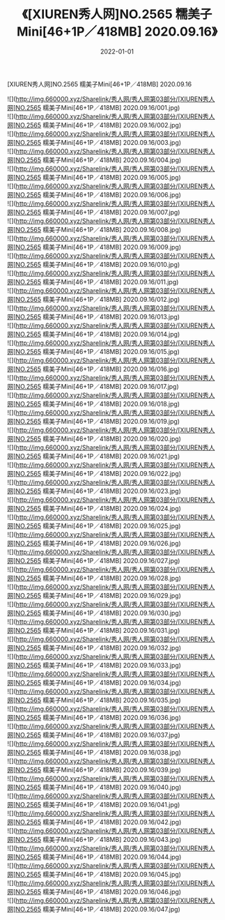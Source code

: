 ﻿---
layout: post
title:  《[XIUREN秀人网]NO.2565 糯美子Mini[46+1P／418MB] 2020.09.16》
date:   2022-01-01
img: http://img.660000.xyz/Sharelink/秀人网/秀人网第03部分/[XIUREN秀人网]NO.2565 糯美子Mini[46+1P／418MB] 2020.09.16/000.jpg
categories: [美女, 清纯, 唯美]
---

[XIUREN秀人网]NO.2565 糯美子Mini[46+1P／418MB] 2020.09.16

 ![](http://img.660000.xyz/Sharelink/秀人网/秀人网第03部分/[XIUREN秀人网]NO.2565 糯美子Mini[46+1P／418MB] 2020.09.16/001.jpg) <br>![](http://img.660000.xyz/Sharelink/秀人网/秀人网第03部分/[XIUREN秀人网]NO.2565 糯美子Mini[46+1P／418MB] 2020.09.16/002.jpg) <br>![](http://img.660000.xyz/Sharelink/秀人网/秀人网第03部分/[XIUREN秀人网]NO.2565 糯美子Mini[46+1P／418MB] 2020.09.16/003.jpg) <br>![](http://img.660000.xyz/Sharelink/秀人网/秀人网第03部分/[XIUREN秀人网]NO.2565 糯美子Mini[46+1P／418MB] 2020.09.16/004.jpg) <br>![](http://img.660000.xyz/Sharelink/秀人网/秀人网第03部分/[XIUREN秀人网]NO.2565 糯美子Mini[46+1P／418MB] 2020.09.16/005.jpg) <br>![](http://img.660000.xyz/Sharelink/秀人网/秀人网第03部分/[XIUREN秀人网]NO.2565 糯美子Mini[46+1P／418MB] 2020.09.16/006.jpg) <br>![](http://img.660000.xyz/Sharelink/秀人网/秀人网第03部分/[XIUREN秀人网]NO.2565 糯美子Mini[46+1P／418MB] 2020.09.16/007.jpg) <br>![](http://img.660000.xyz/Sharelink/秀人网/秀人网第03部分/[XIUREN秀人网]NO.2565 糯美子Mini[46+1P／418MB] 2020.09.16/008.jpg) <br>![](http://img.660000.xyz/Sharelink/秀人网/秀人网第03部分/[XIUREN秀人网]NO.2565 糯美子Mini[46+1P／418MB] 2020.09.16/009.jpg) <br>![](http://img.660000.xyz/Sharelink/秀人网/秀人网第03部分/[XIUREN秀人网]NO.2565 糯美子Mini[46+1P／418MB] 2020.09.16/010.jpg) <br>![](http://img.660000.xyz/Sharelink/秀人网/秀人网第03部分/[XIUREN秀人网]NO.2565 糯美子Mini[46+1P／418MB] 2020.09.16/011.jpg) <br>![](http://img.660000.xyz/Sharelink/秀人网/秀人网第03部分/[XIUREN秀人网]NO.2565 糯美子Mini[46+1P／418MB] 2020.09.16/012.jpg) <br>![](http://img.660000.xyz/Sharelink/秀人网/秀人网第03部分/[XIUREN秀人网]NO.2565 糯美子Mini[46+1P／418MB] 2020.09.16/013.jpg) <br>![](http://img.660000.xyz/Sharelink/秀人网/秀人网第03部分/[XIUREN秀人网]NO.2565 糯美子Mini[46+1P／418MB] 2020.09.16/014.jpg) <br>![](http://img.660000.xyz/Sharelink/秀人网/秀人网第03部分/[XIUREN秀人网]NO.2565 糯美子Mini[46+1P／418MB] 2020.09.16/015.jpg) <br>![](http://img.660000.xyz/Sharelink/秀人网/秀人网第03部分/[XIUREN秀人网]NO.2565 糯美子Mini[46+1P／418MB] 2020.09.16/016.jpg) <br>![](http://img.660000.xyz/Sharelink/秀人网/秀人网第03部分/[XIUREN秀人网]NO.2565 糯美子Mini[46+1P／418MB] 2020.09.16/017.jpg) <br>![](http://img.660000.xyz/Sharelink/秀人网/秀人网第03部分/[XIUREN秀人网]NO.2565 糯美子Mini[46+1P／418MB] 2020.09.16/018.jpg) <br>![](http://img.660000.xyz/Sharelink/秀人网/秀人网第03部分/[XIUREN秀人网]NO.2565 糯美子Mini[46+1P／418MB] 2020.09.16/019.jpg) <br>![](http://img.660000.xyz/Sharelink/秀人网/秀人网第03部分/[XIUREN秀人网]NO.2565 糯美子Mini[46+1P／418MB] 2020.09.16/020.jpg) <br>![](http://img.660000.xyz/Sharelink/秀人网/秀人网第03部分/[XIUREN秀人网]NO.2565 糯美子Mini[46+1P／418MB] 2020.09.16/021.jpg) <br>![](http://img.660000.xyz/Sharelink/秀人网/秀人网第03部分/[XIUREN秀人网]NO.2565 糯美子Mini[46+1P／418MB] 2020.09.16/022.jpg) <br>![](http://img.660000.xyz/Sharelink/秀人网/秀人网第03部分/[XIUREN秀人网]NO.2565 糯美子Mini[46+1P／418MB] 2020.09.16/023.jpg) <br>![](http://img.660000.xyz/Sharelink/秀人网/秀人网第03部分/[XIUREN秀人网]NO.2565 糯美子Mini[46+1P／418MB] 2020.09.16/024.jpg) <br>![](http://img.660000.xyz/Sharelink/秀人网/秀人网第03部分/[XIUREN秀人网]NO.2565 糯美子Mini[46+1P／418MB] 2020.09.16/025.jpg) <br>![](http://img.660000.xyz/Sharelink/秀人网/秀人网第03部分/[XIUREN秀人网]NO.2565 糯美子Mini[46+1P／418MB] 2020.09.16/026.jpg) <br>![](http://img.660000.xyz/Sharelink/秀人网/秀人网第03部分/[XIUREN秀人网]NO.2565 糯美子Mini[46+1P／418MB] 2020.09.16/027.jpg) <br>![](http://img.660000.xyz/Sharelink/秀人网/秀人网第03部分/[XIUREN秀人网]NO.2565 糯美子Mini[46+1P／418MB] 2020.09.16/028.jpg) <br>![](http://img.660000.xyz/Sharelink/秀人网/秀人网第03部分/[XIUREN秀人网]NO.2565 糯美子Mini[46+1P／418MB] 2020.09.16/029.jpg) <br>![](http://img.660000.xyz/Sharelink/秀人网/秀人网第03部分/[XIUREN秀人网]NO.2565 糯美子Mini[46+1P／418MB] 2020.09.16/030.jpg) <br>![](http://img.660000.xyz/Sharelink/秀人网/秀人网第03部分/[XIUREN秀人网]NO.2565 糯美子Mini[46+1P／418MB] 2020.09.16/031.jpg) <br>![](http://img.660000.xyz/Sharelink/秀人网/秀人网第03部分/[XIUREN秀人网]NO.2565 糯美子Mini[46+1P／418MB] 2020.09.16/032.jpg) <br>![](http://img.660000.xyz/Sharelink/秀人网/秀人网第03部分/[XIUREN秀人网]NO.2565 糯美子Mini[46+1P／418MB] 2020.09.16/033.jpg) <br>![](http://img.660000.xyz/Sharelink/秀人网/秀人网第03部分/[XIUREN秀人网]NO.2565 糯美子Mini[46+1P／418MB] 2020.09.16/034.jpg) <br>![](http://img.660000.xyz/Sharelink/秀人网/秀人网第03部分/[XIUREN秀人网]NO.2565 糯美子Mini[46+1P／418MB] 2020.09.16/035.jpg) <br>![](http://img.660000.xyz/Sharelink/秀人网/秀人网第03部分/[XIUREN秀人网]NO.2565 糯美子Mini[46+1P／418MB] 2020.09.16/036.jpg) <br>![](http://img.660000.xyz/Sharelink/秀人网/秀人网第03部分/[XIUREN秀人网]NO.2565 糯美子Mini[46+1P／418MB] 2020.09.16/037.jpg) <br>![](http://img.660000.xyz/Sharelink/秀人网/秀人网第03部分/[XIUREN秀人网]NO.2565 糯美子Mini[46+1P／418MB] 2020.09.16/038.jpg) <br>![](http://img.660000.xyz/Sharelink/秀人网/秀人网第03部分/[XIUREN秀人网]NO.2565 糯美子Mini[46+1P／418MB] 2020.09.16/039.jpg) <br>![](http://img.660000.xyz/Sharelink/秀人网/秀人网第03部分/[XIUREN秀人网]NO.2565 糯美子Mini[46+1P／418MB] 2020.09.16/040.jpg) <br>![](http://img.660000.xyz/Sharelink/秀人网/秀人网第03部分/[XIUREN秀人网]NO.2565 糯美子Mini[46+1P／418MB] 2020.09.16/041.jpg) <br>![](http://img.660000.xyz/Sharelink/秀人网/秀人网第03部分/[XIUREN秀人网]NO.2565 糯美子Mini[46+1P／418MB] 2020.09.16/042.jpg) <br>![](http://img.660000.xyz/Sharelink/秀人网/秀人网第03部分/[XIUREN秀人网]NO.2565 糯美子Mini[46+1P／418MB] 2020.09.16/043.jpg) <br>![](http://img.660000.xyz/Sharelink/秀人网/秀人网第03部分/[XIUREN秀人网]NO.2565 糯美子Mini[46+1P／418MB] 2020.09.16/044.jpg) <br>![](http://img.660000.xyz/Sharelink/秀人网/秀人网第03部分/[XIUREN秀人网]NO.2565 糯美子Mini[46+1P／418MB] 2020.09.16/045.jpg) <br>![](http://img.660000.xyz/Sharelink/秀人网/秀人网第03部分/[XIUREN秀人网]NO.2565 糯美子Mini[46+1P／418MB] 2020.09.16/046.jpg) <br>![](http://img.660000.xyz/Sharelink/秀人网/秀人网第03部分/[XIUREN秀人网]NO.2565 糯美子Mini[46+1P／418MB] 2020.09.16/047.jpg) <br>
